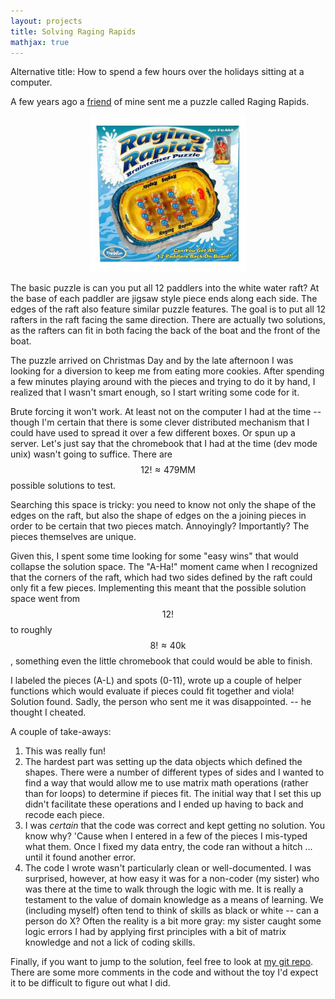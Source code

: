 ```yaml
---
layout: projects 
title: Solving Raging Rapids 
mathjax: true
---
```


Alternative title: How to spend a few hours over the holidays sitting at a computer.

A few years ago a [friend](https://sites.google.com/site/rsaoumaedu/) of mine sent me a puzzle called Raging Rapids.

<div style="text-align: center"><img src="/images/RagingRapids.jpeg" width="250" /></div>

The basic puzzle is can you put all 12 paddlers into the white water raft? At the base of each paddler are jigsaw style piece ends along each side. The edges of the raft also feature similar puzzle features. The goal is to put all 12 rafters in the raft facing the same direction. There are actually two solutions, as the rafters can fit in both facing the back of the boat and the front of the boat.

The puzzle arrived on Christmas Day and by the late afternoon I was looking for a diversion to keep me from eating more cookies. After spending a few minutes playing around with the pieces and trying to do it by hand, I realized that I wasn't smart enough, so I start writing some code for it. 

Brute forcing it won't work. At least not on the computer I had at the time -- though I'm certain that there is some clever distributed mechanism that I could have used to spread it over a few different boxes. Or spun up a server. Let's just say that the chromebook that I had at the time (dev mode unix) wasn't going to suffice. There are $$12! \approx 479\text{MM}$$ possible solutions to test.

Searching this space is tricky: you need to know not only the shape of the edges on the raft, but also the shape of edges on the a joining pieces in order to be certain that two pieces match. Annoyingly? Importantly? The pieces themselves are unique.

Given this, I spent some time looking for some "easy wins" that would collapse the solution space. The "A-Ha!" moment came when I recognized that the corners of the raft, which had two sides defined by the raft could only fit a few pieces. Implementing this meant that the possible solution space went from $$12!$$ to roughly $$8! \approx 40\text{k} $$, something even the little chromebook that could would be able to finish.

I labeled the pieces (A-L) and spots (0-11), wrote up a couple of helper functions which would evaluate if pieces could fit together and viola! Solution found. Sadly, the person who sent me it was disappointed. -- he thought I cheated.

A couple of take-aways: 

1. This was really fun!
1. The hardest part was setting up the data objects which defined the shapes. There were a number of different types of sides and I wanted to find a way that would allow me to use matrix math operations (rather than for loops) to determine if pieces fit. The initial way that I set this up didn't facilitate these operations and I ended up having to back and recode each piece.
1. I was _certain_ that the code was correct and kept getting no solution. You know why? 'Cause when I entered in a few of the pieces I mis-typed what them. Once I fixed my data entry, the code ran without a hitch ... until it found another error.
1. The code I wrote wasn't particularly clean or well-documented. I was surprised, however, at how easy it was for a non-coder (my sister) who was there at the time to walk through the logic with me. It is really a testament to the value of domain knowledge as a means of learning. We (including myself) often tend to think of skills as black or white -- can a person do X? Often the reality is a bit more gray: my sister caught some logic errors I had by applying first principles with a bit of matrix knowledge and not a lick of coding skills.

Finally, if you want to jump to the solution, feel free to look at [my git repo](https://github.com/NickRoss/SolveRagingRapids/blob/master/SolveRR.py). There are some more comments in the code and without the toy I'd expect it to be difficult to figure out what I did.


